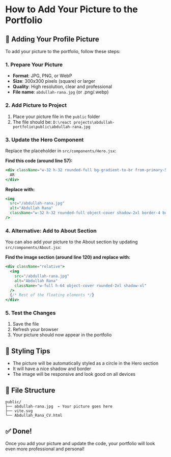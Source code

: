 # How to Add Your Picture to the Portfolio

## 📸 Adding Your Profile Picture

To add your picture to the portfolio, follow these steps:

### 1. **Prepare Your Picture**
- **Format**: JPG, PNG, or WebP
- **Size**: 300x300 pixels (square) or larger
- **Quality**: High resolution, clear and professional
- **File name**: `abdullah-rana.jpg` (or .png/.webp)

### 2. **Add Picture to Project**
1. Place your picture file in the `public` folder
2. The file should be: `D:\react projects\abdullah-portfolio\public\abdullah-rana.jpg`

### 3. **Update the Hero Component**
Replace the placeholder in `src/components/Hero.jsx`:

**Find this code (around line 57):**
```jsx
<div className="w-32 h-32 rounded-full bg-gradient-to-br from-primary-500 to-primary-700 flex items-center justify-center text-white text-4xl font-bold shadow-2xl">
  AR
</div>
```

**Replace with:**
```jsx
<img 
  src="/abdullah-rana.jpg" 
  alt="Abdullah Rana" 
  className="w-32 h-32 rounded-full object-cover shadow-2xl border-4 border-white dark:border-gray-800"
/>
```

### 4. **Alternative: Add to About Section**
You can also add your picture to the About section by updating `src/components/About.jsx`:

**Find the image section (around line 120) and replace with:**
```jsx
<div className="relative">
  <img 
    src="/abdullah-rana.jpg" 
    alt="Abdullah Rana" 
    className="w-full h-64 object-cover rounded-2xl shadow-xl"
  />
  {/* Rest of the floating elements */}
</div>
```

### 5. **Test the Changes**
1. Save the file
2. Refresh your browser
3. Your picture should now appear in the portfolio

## 🎨 Styling Tips

- The picture will be automatically styled as a circle in the Hero section
- It will have a nice shadow and border
- The image will be responsive and look good on all devices

## 📁 File Structure
```
public/
├── abdullah-rana.jpg  ← Your picture goes here
├── vite.svg
└── Abdullah_Rana_CV.html
```

## ✅ Done!
Once you add your picture and update the code, your portfolio will look even more professional and personal!
